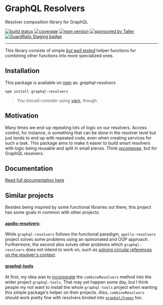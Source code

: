 # GraphQL Resolvers

Resolver composition library for GraphQL

[![build status](https://img.shields.io/travis/lucasconstantino/graphql-resolvers/master.svg?style=flat-square)](https://travis-ci.org/lucasconstantino/graphql-resolvers)
[![coverage](https://img.shields.io/codecov/c/github/lucasconstantino/graphql-resolvers.svg?style=flat-square)](https://codecov.io/github/lucasconstantino/graphql-resolvers)
[![npm version](https://img.shields.io/npm/v/graphql-resolvers.svg?style=flat-square)](https://www.npmjs.com/package/graphql-resolvers)
[![sponsored by Taller](https://raw.githubusercontent.com/TallerWebSolutions/tallerwebsolutions.github.io/master/sponsored-by-taller.png)](https://taller.net.br/en/) [![GuardRails Staging badge](https://badges.staging.guardrails.io/fictional-tribble/lucasconstantino--graphql-resolvers.svg)](https://www.staging.guardrails.io)

---

This library consists of simple *[but well tested](https://codecov.io/github/lucasconstantino/graphql-resolvers)* helper functions for combining other functions into more specialized ones.

## Installation

This package is available on [npm](https://www.npmjs.com/package/graphql-resolvers) as: *graphql-resolvers*

```
npm install graphql-resolvers
```

> You should consider using [yarn](https://yarnpkg.com/), though.

## Motivation

Many times we end-up repeating lots of logic on our resolvers. Access control, for instance, is something that can be done in the resolver level but just tends to end up with repeated code, even when creating services for such a task. This package aims to make it easier to build smart resolvers with logic being reusable and split in small pieces. Think *[recompose](https://github.com/acdlite/recompose)*, but for GraphQL resolvers.

## Documentation

[Read full documentation here](docs/API.md)

## Similar projects

Besides being inspired by some functional libraries out there, this project has some goals in common with other projects:

#### [apollo-resolvers](https://github.com/thebigredgeek/apollo-resolvers):

While `graphql-resolvers` follows the functional paradigm, `apollo-resolvers` project solves some problems using an opinionated and OOP approach. Furthermore, the second also solves other problems which `graphql-resolvers` does not intend to work on, such as [solving circular references on the resolver's context](https://github.com/thebigredgeek/apollo-resolvers#resolver-context).

#### [graphql-tools](https://github.com/apollographql/graphql-tools)

At first, my idea was to [incorporate](https://github.com/apollographql/graphql-tools/issues/307) the `combineResolvers` method into the wider project `graphql-tools`. That may yet happen some day, but I think people my not want to install the whole `graphql-tools` project when wanting this simple package's helper on their projects. Also, `combineResolvers` should work pretty fine with resolvers binded into [`graphql/types`](http://graphql.org/graphql-js/type/) too.
